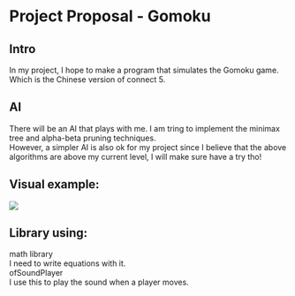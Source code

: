 # Project Proposal - Gomoku
## Intro
In my project, I hope to make a program that simulates the Gomoku game. Which is the Chinese version of connect 5.
## AI
There will be an AI that plays with me. I am tring to implement the minimax tree and alpha-beta pruning techniques. <br>
However, a simpler AI is also ok for my project since I believe that the above algorithms are above my current level, I will make sure have a try tho!

## Visual example:

![](https://github.com/uiuc-sp18-cs126/final-project-rickypeng99/raw/master/graph.jpg)<br>
## Library using:
math library <br>
I need to write equations with it.<br>
ofSoundPlayer <br>
I use this to play the sound when a player moves.
